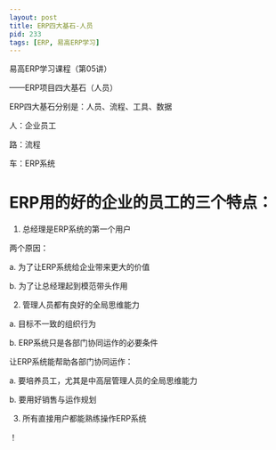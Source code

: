 ```yaml
---
layout: post
title: ERP四大基石-人员
pid: 233
tags: [ERP, 易高ERP学习]
---
```


易高ERP学习课程（第05讲）

——ERP项目四大基石（人员）

ERP四大基石分别是：人员、流程、工具、数据

人：企业员工

路：流程

车：ERP系统


# ERP用的好的企业的员工的三个特点：

1. 总经理是ERP系统的第一个用户

两个原因：

a. 为了让ERP系统给企业带来更大的价值

b. 为了让总经理起到模范带头作用

2. 管理人员都有良好的全局思维能力

a. 目标不一致的组织行为

b. ERP系统只是各部门协同运作的必要条件

让ERP系统能帮助各部门协同运作：

a. 要培养员工，尤其是中高层管理人员的全局思维能力

b. 要用好销售与运作规划

3. 所有直接用户都能熟练操作ERP系统


！[](/uploads/2017/03/23-01.png)
